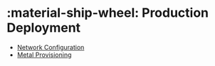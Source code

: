 # :material-ship-wheel: Production Deployment

- [Network Configuration](./network.md)
- [Metal Provisioning](./metal.md)

